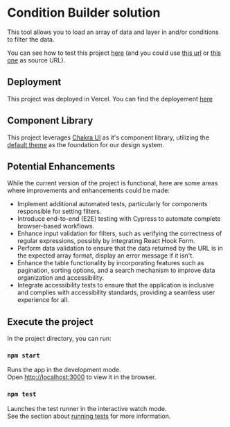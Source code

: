 # Condition Builder solution

This tool allows you to load an array of data and layer in and/or conditions to filter the data.

You can see how to test this project [here](https://www.loom.com/share/968251317ae74b8aade942c53f247e26?sid=4a7b5a9c-b0b0-48b3-bb76-cccaa69d91f9) (and you could use [this url](https://data.nasa.gov/resource/y77d-th95.json) or [this one](https://api.coingecko.com/api/v3/coins/markets?vs_currency=usd&order=market_cap_desc&per_page=100&page=1&sparkline=false) as source URL).

## Deployment

This project was deployed in Vercel. You can find the deployement [here](https://condition-builder-snowy.vercel.app/)

## Component Library

This project leverages [Chakra UI](https://chakra-ui.com/) as it's component library, utilizing the [default theme](https://chakra-ui.com/docs/styled-system/theme) as the foundation for our design system.

## Potential Enhancements

While the current version of the project is functional, here are some areas where improvements and enhancements could be made:

- Implement additional automated tests, particularly for components responsible for setting filters.
- Introduce end-to-end (E2E) testing with Cypress to automate complete browser-based workflows.
- Enhance input validation for filters, such as verifying the correctness of regular expressions, possibly by integrating React Hook Form.
- Perform data validation to ensure that the data returned by the URL is in the expected array format, display an error message if it isn't.
- Enhance the table functionality by incorporating features such as pagination, sorting options, and a search mechanism to improve data organization and accessibility.
- Integrate accessibility tests to ensure that the application is inclusive and complies with accessibility standards, providing a seamless user experience for all.

## Execute the project

In the project directory, you can run:

### `npm start`

Runs the app in the development mode.\
Open [http://localhost:3000](http://localhost:3000) to view it in the browser.

### `npm test`

Launches the test runner in the interactive watch mode.\
See the section about [running tests](https://facebook.github.io/create-react-app/docs/running-tests) for more information.
